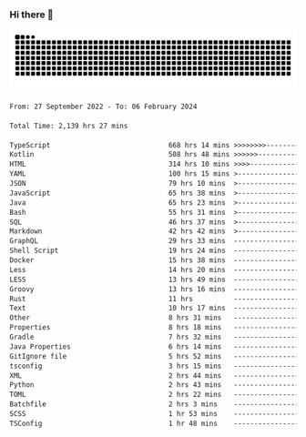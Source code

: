 ### Hi there 👋

<picture>
  <source media="(prefers-color-scheme: dark)" srcset="https://raw.githubusercontent.com/heyline/heyline/output/github-contribution-grid-snake-dark.svg">
  <source media="(prefers-color-scheme: light)" srcset="https://raw.githubusercontent.com/heyline/heyline/output/github-contribution-grid-snake.svg">
  <img alt="github contribution grid snake animation" src="https://raw.githubusercontent.com/heyline/heyline/output/github-contribution-grid-snake.svg">
</picture>

<!--START_SECTION:waka-->

```txt
From: 27 September 2022 - To: 06 February 2024

Total Time: 2,139 hrs 27 mins

TypeScript                             668 hrs 14 mins >>>>>>>>-----------------   31.23 %
Kotlin                                 508 hrs 48 mins >>>>>>-------------------   23.78 %
HTML                                   314 hrs 10 mins >>>>---------------------   14.69 %
YAML                                   100 hrs 15 mins >------------------------   04.69 %
JSON                                   79 hrs 10 mins  >------------------------   03.70 %
JavaScript                             65 hrs 38 mins  >------------------------   03.07 %
Java                                   65 hrs 23 mins  >------------------------   03.06 %
Bash                                   55 hrs 31 mins  >------------------------   02.60 %
SQL                                    46 hrs 37 mins  >------------------------   02.18 %
Markdown                               42 hrs 42 mins  >------------------------   02.00 %
GraphQL                                29 hrs 33 mins  -------------------------   01.38 %
Shell Script                           19 hrs 24 mins  -------------------------   00.91 %
Docker                                 15 hrs 38 mins  -------------------------   00.73 %
Less                                   14 hrs 20 mins  -------------------------   00.67 %
LESS                                   13 hrs 49 mins  -------------------------   00.65 %
Groovy                                 13 hrs 16 mins  -------------------------   00.62 %
Rust                                   11 hrs          -------------------------   00.51 %
Text                                   10 hrs 17 mins  -------------------------   00.48 %
Other                                  8 hrs 31 mins   -------------------------   00.40 %
Properties                             8 hrs 18 mins   -------------------------   00.39 %
Gradle                                 7 hrs 32 mins   -------------------------   00.35 %
Java Properties                        6 hrs 14 mins   -------------------------   00.29 %
GitIgnore file                         5 hrs 52 mins   -------------------------   00.27 %
tsconfig                               3 hrs 15 mins   -------------------------   00.15 %
XML                                    2 hrs 44 mins   -------------------------   00.13 %
Python                                 2 hrs 43 mins   -------------------------   00.13 %
TOML                                   2 hrs 22 mins   -------------------------   00.11 %
Batchfile                              2 hrs 3 mins    -------------------------   00.10 %
SCSS                                   1 hr 53 mins    -------------------------   00.09 %
TSConfig                               1 hr 48 mins    -------------------------   00.08 %
```

<!--END_SECTION:waka-->

